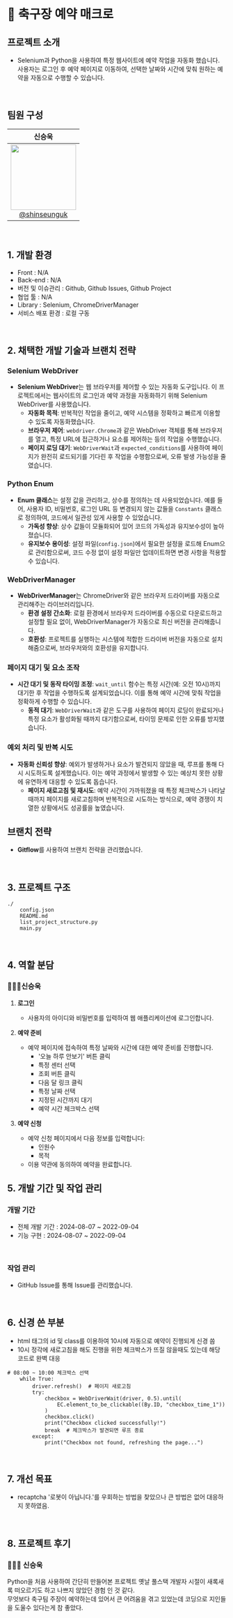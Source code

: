 # 🤖 축구장 예약 매크로
## 프로젝트 소개

- Selenium과 Python을 사용하여 특정 웹사이트에 예약 작업을 자동화 했습니다. 사용자는 로그인 후 예약 페이지로 이동하여, 선택한 날짜와 시간에 맞춰 원하는 예약을 자동으로 수행할 수 있습니다.

<br>

## 팀원 구성

<div align="center">

| **신승욱** |
| :------: |
| [<img src="https://avatars.githubusercontent.com/u/69791286?v=4" height=150 width=150> <br/> @shinseunguk](https://github.com/shinseunguk) |

</div>

<br>

## 1. 개발 환경

- Front : N/A
- Back-end : N/A
- 버전 및 이슈관리 : Github, Github Issues, Github Project
- 협업 툴 : N/A
- Library : Selenium, ChromeDriverManager
- 서비스 배포 환경 : 로컬 구동
<br>

## 2. 채택한 개발 기술과 브랜치 전략

### Selenium WebDriver

- **Selenium WebDriver**는 웹 브라우저를 제어할 수 있는 자동화 도구입니다. 이 프로젝트에서는 웹사이트의 로그인과 예약 과정을 자동화하기 위해 Selenium WebDriver를 사용했습니다.
  - **자동화 목적**: 반복적인 작업을 줄이고, 예약 시스템을 정확하고 빠르게 이용할 수 있도록 자동화했습니다.
  - **브라우저 제어**: `webdriver.Chrome`과 같은 WebDriver 객체를 통해 브라우저를 열고, 특정 URL에 접근하거나 요소를 제어하는 등의 작업을 수행했습니다.
  - **페이지 로딩 대기**: `WebDriverWait`과 `expected_conditions`를 사용하여 페이지가 완전히 로드되기를 기다린 후 작업을 수행함으로써, 오류 발생 가능성을 줄였습니다.

### Python Enum

- **Enum 클래스**는 설정 값을 관리하고, 상수를 정의하는 데 사용되었습니다. 예를 들어, 사용자 ID, 비밀번호, 로그인 URL 등 변경되지 않는 값들을 `Constants` 클래스로 정의하여, 코드에서 일관성 있게 사용할 수 있었습니다.
  - **가독성 향상**: 상수 값들이 모듈화되어 있어 코드의 가독성과 유지보수성이 높아졌습니다.
  - **유지보수 용이성**: 설정 파일(`config.json`)에서 필요한 설정을 로드해 Enum으로 관리함으로써, 코드 수정 없이 설정 파일만 업데이트하면 변경 사항을 적용할 수 있습니다.

### WebDriverManager

- **WebDriverManager**는 ChromeDriver와 같은 브라우저 드라이버를 자동으로 관리해주는 라이브러리입니다.
  - **환경 설정 간소화**: 로컬 환경에서 브라우저 드라이버를 수동으로 다운로드하고 설정할 필요 없이, WebDriverManager가 자동으로 최신 버전을 관리해줍니다.
  - **호환성**: 프로젝트를 실행하는 시스템에 적합한 드라이버 버전을 자동으로 설치해줌으로써, 브라우저와의 호환성을 유지합니다.

### 페이지 대기 및 요소 조작

- **시간 대기 및 동작 타이밍 조정**: `wait_until` 함수는 특정 시간(예: 오전 10시)까지 대기한 후 작업을 수행하도록 설계되었습니다. 이를 통해 예약 시간에 맞춰 작업을 정확하게 수행할 수 있습니다.
  - **동적 대기**: `WebDriverWait`과 같은 도구를 사용하여 페이지 로딩이 완료되거나 특정 요소가 활성화될 때까지 대기함으로써, 타이밍 문제로 인한 오류를 방지했습니다.

### 예외 처리 및 반복 시도

- **자동화 신뢰성 향상**: 예외가 발생하거나 요소가 발견되지 않았을 때, 루프를 통해 다시 시도하도록 설계했습니다. 이는 예약 과정에서 발생할 수 있는 예상치 못한 상황에 유연하게 대응할 수 있도록 돕습니다.
  - **페이지 새로고침 및 재시도**: 예약 시간이 가까워졌을 때 특정 체크박스가 나타날 때까지 페이지를 새로고침하며 반복적으로 시도하는 방식으로, 예약 경쟁이 치열한 상황에서도 성공률을 높였습니다.

## 브랜치 전략

- **Gitflow**를 사용하여 브랜치 전략을 관리했습니다.



<br>

## 3. 프로젝트 구조

```
./
    config.json
    README.md
    list_project_structure.py
    main.py
```

<br>

## 4. 역할 분담

### 🧑🏻‍💻신승욱

1. **로그인**
   - 사용자의 아이디와 비밀번호를 입력하여 웹 애플리케이션에 로그인합니다.

2. **예약 준비**
   - 예약 페이지에 접속하여 특정 날짜와 시간에 대한 예약 준비를 진행합니다.
     - '오늘 하루 안보기' 버튼 클릭
     - 특정 센터 선택
     - 조회 버튼 클릭
     - 다음 달 링크 클릭
     - 특정 날짜 선택
     - 지정된 시간까지 대기
     - 예약 시간 체크박스 선택

3. **예약 신청**
   - 예약 신청 페이지에서 다음 정보를 입력합니다:
     - 인원수
     - 목적
   - 이용 약관에 동의하여 예약을 완료합니다.


## 5. 개발 기간 및 작업 관리

### 개발 기간

- 전체 개발 기간 : 2024-08-07 ~ 2022-09-04
- 기능 구현 : 2024-08-07 ~ 2022-09-04

<br>

### 작업 관리

- GitHub Issue를 통해 Issue를 관리했습니다.

<br>

## 6. 신경 쓴 부분

- html 태그의 id 및 class를 이용하여 10시에 자동으로 예약이 진행되게 신경 씀
- 10시 정각에 새로고침을 해도 진행을 위한 체크박스가 뜨질 않을때도 있는데 해당 코드로 완벽 대응
```
# 08:00 ~ 10:00 체크박스 선택
    while True:
        driver.refresh()  # 페이지 새로고침
        try:
            checkbox = WebDriverWait(driver, 0.5).until(
                EC.element_to_be_clickable((By.ID, "checkbox_time_1"))
            )
            checkbox.click()
            print("Checkbox clicked successfully!")
            break  # 체크박스가 발견되면 루프 종료
        except:
            print("Checkbox not found, refreshing the page...")
```

<br>

## 7. 개선 목표

- recaptcha '로봇이 아닙니다.'를 우회하는 방법을 찾았으나 큰 방법은 없어 대응하지 못하였음.
    
<br>

## 8. 프로젝트 후기

### 🧑🏻‍💻 신승욱

Python을 처음 사용하여 간단히 만들어본 프로젝트 옛날 풀스택 개발자 시절이 새록새록 떠오르기도 하고 나쁘지 않았던 경험 인 것 같다. <br>
무엇보다 축구팀 주장이 예약하는데 있어서 큰 어려움을 겪고 있었는데 코딩으로 지인들을 도울수 있다는게 참 좋았다.

<br>

